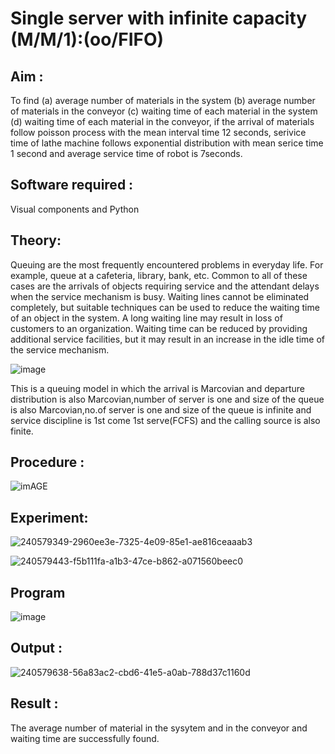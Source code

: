 # Single server with infinite capacity (M/M/1):(oo/FIFO)
## Aim :
To find (a) average number of materials in the system (b) average number of materials in the conveyor (c) waiting time of each material in the system (d) waiting time of each material in the conveyor, if the arrival  of materials follow poisson process with the mean interval time 12 seconds, serivice time of lathe machine follows exponential distribution with mean serice time 1 second and average service time of robot is 7seconds.

## Software required :
Visual components and Python

## Theory:
Queuing are the most frequently encountered problems in everyday life. For example, queue at a cafeteria, library, bank, etc. Common to all of these cases are the arrivals of objects requiring service and the attendant delays when the service mechanism is busy. Waiting lines cannot be eliminated completely, but suitable techniques can be used to reduce the waiting time of an object in the system. A long waiting line may result in loss of customers to an organization. Waiting time can be reduced by providing additional service facilities, but it may result in an increase in the idle time of the service mechanism.

![image](1.png)

This is a queuing model in which the arrival is Marcovian and departure distribution is also Marcovian,number of server is one and size of the queue is also Marcovian,no.of server is one and size of the queue is infinite and service discipline is 1st come 1st serve(FCFS) and the calling source is also finite.

## Procedure :

![imAGE](2.png)



## Experiment:

![240579349-2960ee3e-7325-4e09-85e1-ae816ceaaab3](https://github.com/user-attachments/assets/033154c7-f2fd-4088-ad67-f8d0293471d5)

![240579443-f5b111fa-a1b3-47ce-b862-a071560beec0](https://github.com/user-attachments/assets/5b333d52-e9f7-41f8-899a-ce097c5a53b5)


 
## Program
![image](https://github.com/ramjan1729/Single-server-infinite-capacity---Markov-Model/assets/103921593/5f1fd58d-5929-4c51-89ea-4cef009e5bad)

## Output :

![240579638-56a83ac2-cbd6-41e5-a0ab-788d37c1160d](https://github.com/user-attachments/assets/1667b260-c8a8-4f66-801a-ff59362356f0)


## Result :
The average number of material in the sysytem and in the conveyor and waiting time are successfully found.
